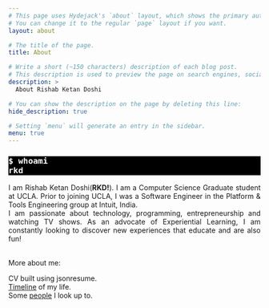```yaml
---
# This page uses Hydejack's `about` layout, which shows the primary author's picture and about text at the top.
# You can change it to the regular `page` layout if you want.
layout: about

# The title of the page.
title: About

# Write a short (~150 characters) description of each blog post.
# This description is used to preview the page on search engines, social media, etc.
description: >
  About Rishab Ketan Doshi

# You can show the description on the page by deleting this line:
hide_description: true

# Setting `menu` will generate an entry in the sidebar.
menu: true
---
```


<h3 style="background-color: black;color: white;font-family:  monospace;">
    $ whoami<br>rkd
    </h3>
    <div style="text-align: justify;text-justify: inter-word;"> I am Rishab Ketan Doshi(<b>RKD!</b>).
    I am a Computer Science Graduate student at UCLA.
    Prior to joining UCLA, I was a Software Engineer in the Platform & Tools Engineering group at Intuit, India.
    <br>
    I am passionate about technology, programming, entrepreneurship and watching TV shows. 
    As an advocate of Experiential Learning, I am constantly looking to discover new experiences that educate and are also fun!
    </div>
    <br>
    
More about me:
    
CV built using jsonresume. <br>
[Timeline](/rishab-timeline/) of my life. <br>
Some [people](/category/muse/) I look up to. <br>
